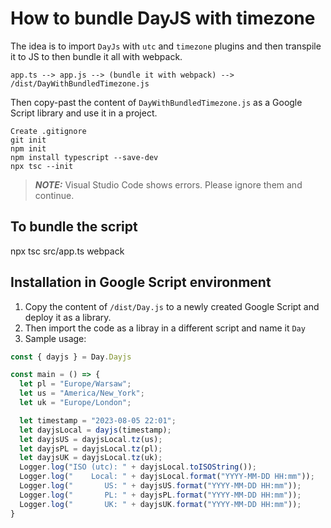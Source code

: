 # How to bundle DayJS with timezone
The idea is to import `DayJs` with `utc` and `timezone` plugins and then transpile it to JS to then bundle it all with webpack.

```
app.ts --> app.js --> (bundle it with webpack) --> /dist/DayWithBundledTimezone.js
```
Then copy-past the content of `DayWithBundledTimezone.js` as a Google Script library and use it in a project.

```
Create .gitignore
git init
npm init
npm install typescript --save-dev
npx tsc --init
```
> **_NOTE:_** Visual Studio Code shows errors. Please ignore them and continue.

## To bundle the script
npx tsc src/app.ts
webpack

## Installation in Google Script environment
1. Copy the content of `/dist/Day.js` to a newly created Google Script and deploy it as a library.
2. Then import the code as a libray in a different script and name it `Day`
3. Sample usage:
```javascript
const { dayjs } = Day.Dayjs

const main = () => {
  let pl = "Europe/Warsaw";
  let us = "America/New_York";
  let uk = "Europe/London";

  let timestamp = "2023-08-05 22:01";
  let dayjsLocal = dayjs(timestamp);
  let dayjsUS = dayjsLocal.tz(us);
  let dayjsPL = dayjsLocal.tz(pl);
  let dayjsUK = dayjsLocal.tz(uk);
  Logger.log("ISO (utc): " + dayjsLocal.toISOString());
  Logger.log("    Local: " + dayjsLocal.format("YYYY-MM-DD HH:mm"));
  Logger.log("       US: " + dayjsUS.format("YYYY-MM-DD HH:mm"));
  Logger.log("       PL: " + dayjsPL.format("YYYY-MM-DD HH:mm"));
  Logger.log("       UK: " + dayjsUK.format("YYYY-MM-DD HH:mm"));
}
```
